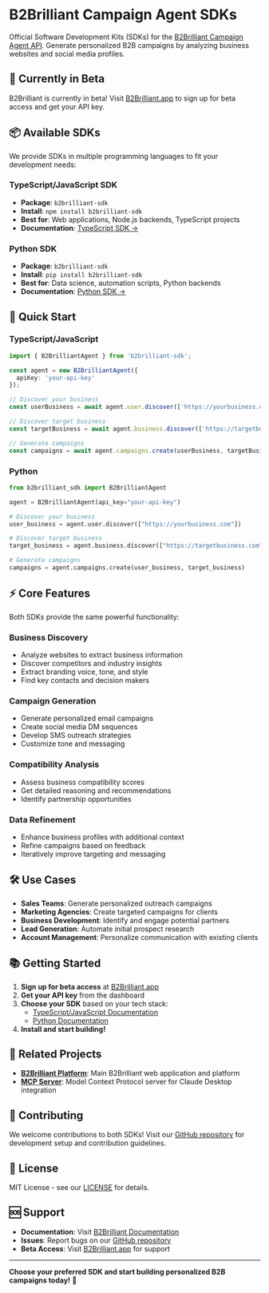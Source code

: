 # B2Brilliant Campaign Agent SDKs

Official Software Development Kits (SDKs) for the [B2Brilliant Campaign Agent API](https://github.com/h8ngryDev4Hire/B2brilliant-sdk). Generate personalized B2B campaigns by analyzing business websites and social media profiles.

## 🚀 **Currently in Beta**

B2Brilliant is currently in beta! Visit [B2Brilliant.app](https://b2brilliant.app) to sign up for beta access and get your API key.

## 📦 **Available SDKs**

We provide SDKs in multiple programming languages to fit your development needs:

### TypeScript/JavaScript SDK
- **Package**: `b2brilliant-sdk`
- **Install**: `npm install b2brilliant-sdk`
- **Best for**: Web applications, Node.js backends, TypeScript projects
- **Documentation**: [TypeScript SDK →](https://www.b2brilliant.app/docs#typescript-sdk)

### Python SDK
- **Package**: `b2brilliant-sdk`
- **Install**: `pip install b2brilliant-sdk`
- **Best for**: Data science, automation scripts, Python backends
- **Documentation**: [Python SDK →](https://www.b2brilliant.app/docs#python-sdk)

## 🔧 **Quick Start**

### TypeScript/JavaScript
```typescript
import { B2BrilliantAgent } from 'b2brilliant-sdk';

const agent = new B2BrilliantAgent({
  apiKey: 'your-api-key'
});

// Discover your business
const userBusiness = await agent.user.discover(['https://yourbusiness.com']);

// Discover target business
const targetBusiness = await agent.business.discover(['https://targetbusiness.com']);

// Generate campaigns
const campaigns = await agent.campaigns.create(userBusiness, targetBusiness);
```

### Python
```python
from b2brilliant_sdk import B2BrilliantAgent

agent = B2BrilliantAgent(api_key="your-api-key")

# Discover your business
user_business = agent.user.discover(["https://yourbusiness.com"])

# Discover target business
target_business = agent.business.discover(["https://targetbusiness.com"])

# Generate campaigns
campaigns = agent.campaigns.create(user_business, target_business)
```

## ⚡ **Core Features**

Both SDKs provide the same powerful functionality:

### **Business Discovery**
- Analyze websites to extract business information
- Discover competitors and industry insights
- Extract branding voice, tone, and style
- Find key contacts and decision makers

### **Campaign Generation**
- Generate personalized email campaigns
- Create social media DM sequences
- Develop SMS outreach strategies
- Customize tone and messaging

### **Compatibility Analysis**
- Assess business compatibility scores
- Get detailed reasoning and recommendations
- Identify partnership opportunities

### **Data Refinement**
- Enhance business profiles with additional context
- Refine campaigns based on feedback
- Iteratively improve targeting and messaging

## 🛠 **Use Cases**

- **Sales Teams**: Generate personalized outreach campaigns
- **Marketing Agencies**: Create targeted campaigns for clients
- **Business Development**: Identify and engage potential partners
- **Lead Generation**: Automate initial prospect research
- **Account Management**: Personalize communication with existing clients

## 📚 **Getting Started**

1. **Sign up for beta access** at [B2Brilliant.app](https://b2brilliant.app)
2. **Get your API key** from the dashboard
3. **Choose your SDK** based on your tech stack:
   - [TypeScript/JavaScript Documentation](https://www.b2brilliant.app/docs#typescript-sdk)
   - [Python Documentation](https://www.b2brilliant.app/docs#python-sdk)
4. **Install and start building!**

## 🔗 **Related Projects**

- **[B2Brilliant Platform](https://www.b2brilliant.app)**: Main B2Brilliant web application and platform
- **[MCP Server](https://github.com/h8ngryDev4Hire/B2brilliant-sdk)**: Model Context Protocol server for Claude Desktop integration


## 🤝 **Contributing**

We welcome contributions to both SDKs! Visit our [GitHub repository](https://github.com/h8ngryDev4Hire/B2brilliant-sdk) for development setup and contribution guidelines.

## 📄 **License**

MIT License - see our [LICENSE](LICENSE.md) for details.

## 🆘 **Support**

- **Documentation**: Visit [B2Brilliant Documentation](https://www.b2brilliant.app/docs)
- **Issues**: Report bugs on our [GitHub repository](https://github.com/h8ngryDev4Hire/B2brilliant-sdk/issues)
- **Beta Access**: Visit [B2Brilliant.app](https://www.b2brilliant.app) for support

---

**Choose your preferred SDK and start building personalized B2B campaigns today!** 🚀 